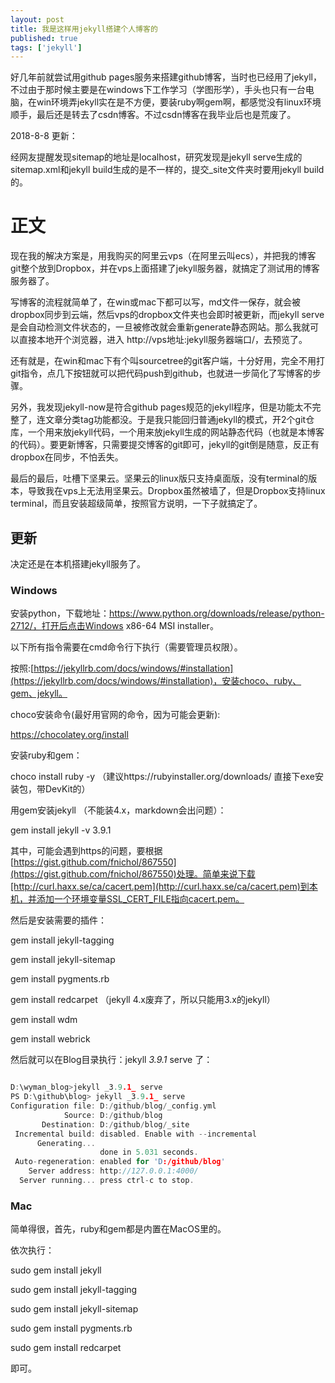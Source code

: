 ```yaml
---
layout: post
title: 我是这样用jekyll搭建个人博客的
published: true
tags: ['jekyll']
---
```


好几年前就尝试用github pages服务来搭建github博客，当时也已经用了jekyll，不过由于那时候主要是在windows下工作学习（学图形学），手头也只有一台电脑，在win环境弄jekyll实在是不方便，要装ruby啊gem啊，都感觉没有linux环境顺手，最后还是转去了csdn博客。不过csdn博客在我毕业后也是荒废了。

<!--more-->

2018-8-8 更新：

经网友提醒发现sitemap的地址是localhost，研究发现是jekyll serve生成的sitemap.xml和jekyll build生成的是不一样的，提交_site文件夹时要用jekyll build的。

# 正文

现在我的解决方案是，用我购买的阿里云vps（在阿里云叫ecs），并把我的博客git整个放到Dropbox，并在vps上面搭建了jekyll服务器，就搞定了测试用的博客服务器了。

写博客的流程就简单了，在win或mac下都可以写，md文件一保存，就会被dropbox同步到云端，然后vps的dropbox文件夹也会即时被更新，而jekyll serve是会自动检测文件状态的，一旦被修改就会重新generate静态网站。那么我就可以直接本地开个浏览器，进入 http://vps地址:jekyll服务器端口/，去预览了。

还有就是，在win和mac下有个叫sourcetree的git客户端，十分好用，完全不用打git指令，点几下按钮就可以把代码push到github，也就进一步简化了写博客的步骤。

另外，我发现jekyll-now是符合github pages规范的jekyll程序，但是功能太不完整了，连文章分类tag功能都没。于是我只能回归普通jekyll的模式，开2个git仓库，一个用来放jekyll代码，一个用来放jekyll生成的网站静态代码（也就是本博客的代码）。要更新博客，只需要提交博客的git即可，jekyll的git倒是随意，反正有dropbox在同步，不怕丢失。

最后的最后，吐槽下坚果云。坚果云的linux版只支持桌面版，没有terminal的版本，导致我在vps上无法用坚果云。Dropbox虽然被墙了，但是Dropbox支持linux terminal，而且安装超级简单，按照官方说明，一下子就搞定了。



## 更新

决定还是在本机搭建jekyll服务了。

### Windows

安装python，下载地址：https://www.python.org/downloads/release/python-2712/，打开后点击Windows x86-64 MSI installer。



以下所有指令需要在cmd命令行下执行（需要管理员权限）。


按照:[https://jekyllrb.com/docs/windows/#installation](https://jekyllrb.com/docs/windows/#installation)，安装choco、ruby、gem、jekyll。

choco安装命令(最好用官网的命令，因为可能会更新):

https://chocolatey.org/install

安装ruby和gem：

choco install ruby -y （建议https://rubyinstaller.org/downloads/ 直接下exe安装包，带DevKit的）

用gem安装jekyll （不能装4.x，markdown会出问题）：

gem install jekyll -v 3.9.1


其中，可能会遇到https的问题，要根据[https://gist.github.com/fnichol/867550](https://gist.github.com/fnichol/867550)处理。简单来说下载[http://curl.haxx.se/ca/cacert.pem](http://curl.haxx.se/ca/cacert.pem)到本机，并添加一个环境变量SSL_CERT_FILE指向cacert.pem。


然后是安装需要的插件：

gem install jekyll-tagging

gem install jekyll-sitemap

gem install pygments.rb

gem install redcarpet （jekyll 4.x废弃了，所以只能用3.x的jekyll）

gem install wdm

gem install webrick

然后就可以在Blog目录执行：jekyll _3.9.1_ serve 了：


```c

D:\wyman_blog>jekyll _3.9.1_ serve
PS D:\github\blog> jekyll _3.9.1_ serve
Configuration file: D:/github/blog/_config.yml
            Source: D:/github/blog
       Destination: D:/github/blog/_site
 Incremental build: disabled. Enable with --incremental
      Generating...
                    done in 5.031 seconds.
 Auto-regeneration: enabled for 'D:/github/blog'
    Server address: http://127.0.0.1:4000/
  Server running... press ctrl-c to stop.

```


### Mac

简单得很，首先，ruby和gem都是内置在MacOS里的。

依次执行：


sudo gem install jekyll

sudo gem install jekyll-tagging

sudo gem install jekyll-sitemap

sudo gem install pygments.rb

sudo gem install redcarpet

即可。
